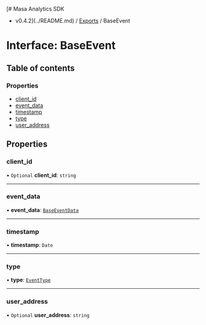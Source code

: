 [# Masa Analytics SDK
 - v0.4.2](../README.md) / [Exports](../modules.md) / BaseEvent

# Interface: BaseEvent

## Table of contents

### Properties

- [client\_id](BaseEvent.md#client_id)
- [event\_data](BaseEvent.md#event_data)
- [timestamp](BaseEvent.md#timestamp)
- [type](BaseEvent.md#type)
- [user\_address](BaseEvent.md#user_address)

## Properties

### client\_id

• `Optional` **client\_id**: `string`

___

### event\_data

• **event\_data**: [`BaseEventData`](BaseEventData.md)

___

### timestamp

• **timestamp**: `Date`

___

### type

• **type**: [`EventType`](../modules.md#eventtype)

___

### user\_address

• `Optional` **user\_address**: `string`
